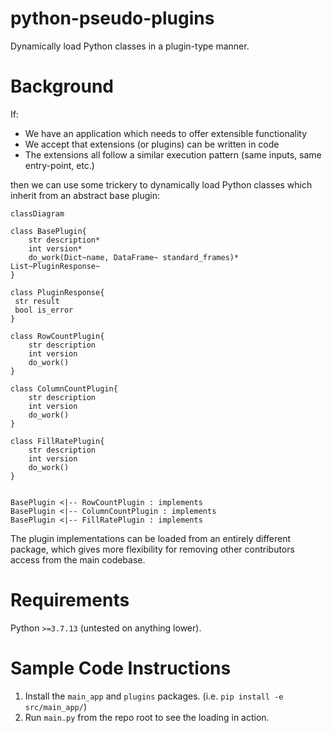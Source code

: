 # python-pseudo-plugins
Dynamically load Python classes in a plugin-type manner.

# Background
If:
* We have an application which needs to offer extensible functionality
* We accept that extensions (or plugins) can be written in code
* The extensions all follow a similar execution pattern (same inputs, same entry-point, etc.)

then we can use some trickery to dynamically load Python classes which inherit from an abstract base plugin:

```mermaid
classDiagram

class BasePlugin{
    str description*
    int version*
    do_work(Dict~name, DataFrame~ standard_frames)* List~PluginResponse~
}

class PluginResponse{
 str result
 bool is_error
}

class RowCountPlugin{
    str description
    int version
    do_work()
}

class ColumnCountPlugin{
    str description
    int version
    do_work()
}

class FillRatePlugin{
    str description
    int version
    do_work()
}


BasePlugin <|-- RowCountPlugin : implements
BasePlugin <|-- ColumnCountPlugin : implements
BasePlugin <|-- FillRatePlugin : implements

```
The plugin implementations can be loaded from an entirely different package, which gives more flexibility for removing other contributors access from the main codebase.

# Requirements
Python `>=3.7.13` (untested on anything lower).

# Sample Code Instructions

1. Install the `main_app` and `plugins` packages. (i.e. `pip install -e src/main_app/`)
2. Run `main.py` from the repo root to see the loading in action.